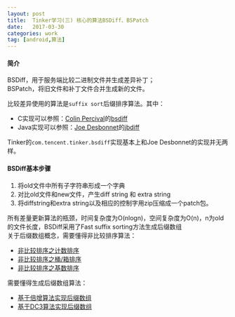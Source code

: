 ```yaml
---
layout: post
title:  Tinker学习(三) 核心的算法BSDiff、BSPatch
date:   2017-03-30
categories: work
tag: [android,算法]
---
```

 

#### 简介 ####

BSDiff，用于服务端比较二进制文件并生成差异补丁；<br>
BSPatch，将旧文件和补丁文件合并生成新的文件。

比较差异使用的算法是`suffix sort`后缀排序算法。其中：<br>

- C实现可以参照：[Colin Percival](https://github.com/cperciva)的[bsdiff](https://github.com/cperciva/bsdiff)
- Java实现可以参照：[Joe Desbonnet](https://github.com/jdesbonnet)的[jbdiff](https://github.com/jdesbonnet/jbdiff)<br>

Tinker的`com.tencent.tinker.bsdiff`实现基本上和Joe Desbonnet的实现并无两样。


#### BSDiff基本步骤 ####

1. 将old文件中所有子字符串形成一个字典 
2. 对比old文件和new文件，产生diff string 和 extra string
3. 将diffstring和extra string以及相应的控制字用zip压缩成一个patch包。
 
所有差量更新算法的瓶颈，时间复杂度为O(nlogn)，空间复杂度为O(n)，n为old的文件长度，BSDiff采用了Fast suffix sorting方法生成后缀数组<br>
关于后缀数组概念，需要懂得非比较排序算法：<br>

- [非比较排序之计数排序](http://xusx1024.com/2017/04/11/counting-sort/)
- [非比较排序之桶/箱排序](http://xusx1024.com/2017/04/10/bucket-sort/)
- [非比较排序之基数排序](http://xusx1024.com/2017/04/10/radix-sort/)

需要懂得生成后缀数组算法：<br>

- [基于倍增算法实现后缀数组](http://xusx1024.com/2017/04/11/suffix-sort-baseon-prefix-doubleing/)
- [基于DC3算法实现后缀数组](http://xusx1024.com/2017/04/13/suffix-sort-baseon-dc3/)